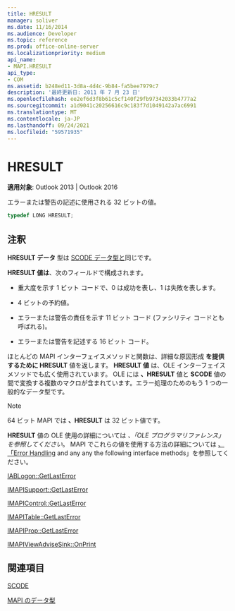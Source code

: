 ```yaml
---
title: HRESULT
manager: soliver
ms.date: 11/16/2014
ms.audience: Developer
ms.topic: reference
ms.prod: office-online-server
ms.localizationpriority: medium
api_name:
- MAPI.HRESULT
api_type:
- COM
ms.assetid: b248ed11-3d8a-4d4c-9b84-fa5bee7979c7
description: '最終更新日: 2011 年 7 月 23 日'
ms.openlocfilehash: ee2ef6d3f8b61c5cf140f29fb97342033b4777a2
ms.sourcegitcommit: a1d9041c20256616c9c183f7d1049142a7ac6991
ms.translationtype: MT
ms.contentlocale: ja-JP
ms.lasthandoff: 09/24/2021
ms.locfileid: "59571935"
---
```

# <a name="hresult"></a>HRESULT

  
  
**適用対象**: Outlook 2013 | Outlook 2016 
  
エラーまたは警告の記述に使用される 32 ビットの値。
  
```cpp
typedef LONG HRESULT;
```

## <a name="remarks"></a>注釈

**HRESULT データ** 型は [SCODE データ型と](scode.md)同じです。 
  
**HRESULT 値は**、次のフィールドで構成されます。 
  
- 重大度を示す 1 ビット コードで、0 は成功を表し、1 は失敗を表します。
    
- 4 ビットの予約値。
    
- エラーまたは警告の責任を示す 11 ビット コード (ファシリティ コードとも呼ばれる)。
    
- エラーまたは警告を記述する 16 ビット コード。
    
ほとんどの MAPI インターフェイスメソッドと関数は、詳細な原因形成 **を提供するために HRESULT** 値を返します。 **HRESULT 値** は、OLE インターフェイス メソッドでも広く使用されています。 OLE には **、HRESULT** 値と **SCODE** 値の間で変換する複数のマクロが含まれています。エラー処理のためのもう 1 つの一般的なデータ型です。 
  
> [!NOTE]
> 64 ビット MAPI では **、HRESULT** は 32 ビット値です。 
  
**HRESULT** 値の OLE 使用の詳細については *、「OLE プログラマリファレンス」を参照してください*。 MAPI でこれらの値を使用する方法の詳細については [、「Error Handling](error-handling-in-mapi.md) and any any the following interface methods」を参照してください。 
  
[IABLogon::GetLastError](iablogon-getlasterror.md)
  
[IMAPISupport::GetLastError](imapisupport-getlasterror.md)
  
[IMAPIControl::GetLastError](imapicontrol-getlasterror.md)
  
[IMAPITable::GetLastError](imapitable-getlasterror.md)
  
[IMAPIProp::GetLastError](imapiprop-getlasterror.md)
  
[IMAPIViewAdviseSink::OnPrint](imapiviewadvisesink-onprint.md)
  
## <a name="see-also"></a>関連項目



[SCODE](scode.md)


[MAPI のデータ型](mapi-data-types.md)

